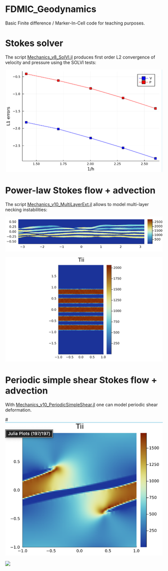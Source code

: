 # FDMIC_Geodynamics
Basic Finite difference / Marker-In-Cell code for teaching purposes.

# Stokes solver
The script [Mechanics_v8_SolVI.jl](./Mechanics_v8_SolVI.jl) produces first order L2 convergence of velocity and pressure using the SOLVI tests:

<!-- ![](/images/SOLVI_Julia.png) -->
<center><img src="/images/SOLVI_Julia.png" alt="drawing" width="500"/></center>

# Power-law Stokes flow + advection

The script [Mechanics_v10_MultiLayerExt.jl](./Mechanics_v10_MultiLayerExt.jl) allows to model multi-layer necking instabilities:

![](/images/MLPS_Julia.png)

<!-- ![](/images/MultiLayerExtension.gif) -->
<center><img src="/images/MultiLayerExtension.gif" alt="drawing" width="600"/></center>

# Periodic simple shear Stokes flow + advection

With [Mechanics_v10_PeriodicSimpleShear.jl](./Mechanics_v10_PeriodicSimpleShear.jl) one can model periodic shear deformation.

#![](/images/Periodic_Julia.png)

![](/images/PeriodicSimpleShear.gif)
